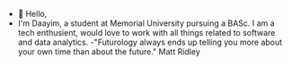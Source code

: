 - 👋 Hello, 
- I'm Daayim, a student at Memorial University pursuing a BASc. I am a tech enthusient, would love to work with all things related to software and data analytics.
-"Futurology always ends up telling you more about your own time than about the future." Matt Ridley
<!---
Daayim/Daayim is a ✨ special ✨ repository because its `README.md` (this file) appears on your GitHub profile.
You can click the Preview link to take a look at your changes.
--->
